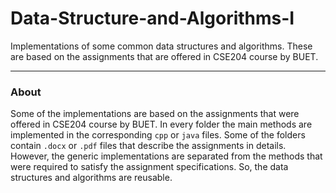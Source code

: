 # Data-Structure-and-Algorithms-I
Implementations of some common data structures and algorithms. These are based on the assignments that are offered in CSE204 course by BUET.

---

### About
Some of the implementations are based on the assignments that were offered in CSE204 course by BUET. In every folder the main methods are implemented in the corresponding `cpp` or `java` files. Some of the folders contain `.docx` or `.pdf` files that describe the assignments in details. However, the generic implementations are separated from the methods that were required to satisfy the assignment specifications. So, the data structures and algorithms are reusable.